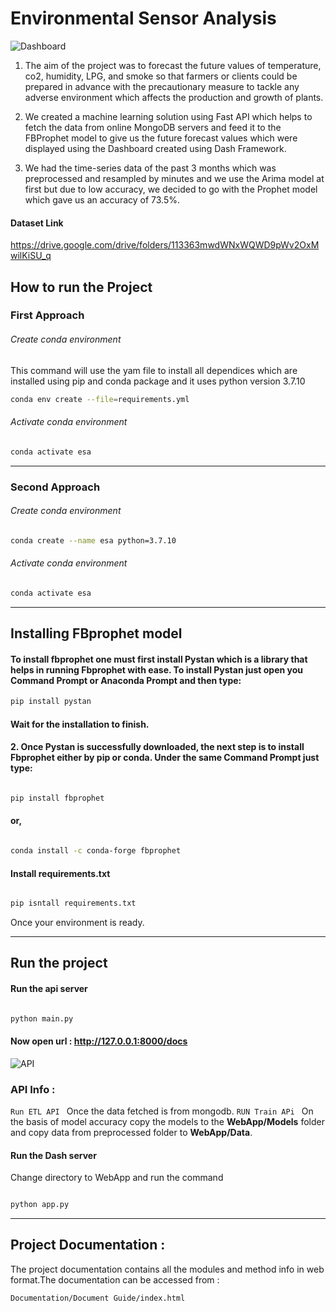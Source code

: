 # Environmental Sensor Analysis 
![Dashboard](https://drive.google.com/uc?export=view&id=1GUmXRJ62K1MrEOuq3COgEiPZrgAjwTZq)


1. The aim of the project was to forecast the future values of temperature, co2, humidity, LPG, and smoke so that farmers or clients could be prepared in advance with the precautionary measure to tackle any adverse environment which affects the production and growth of plants.

2. We created a machine learning solution using Fast API which helps to fetch the data from online MongoDB servers and feed it to the FBProphet model to give us the future forecast values which were displayed using the Dashboard created
using Dash Framework.

3. We had the time-series data of the past 3 months which was preprocessed and
resampled by minutes and we use the Arima model at first but due to low
accuracy, we decided to go with the Prophet model which gave us an accuracy of
73.5%.



#### Dataset Link 
https://drive.google.com/drive/folders/113363mwdWNxWQWD9pWv2OxMwilKiSU_q



## How to run the Project
### First Approach


###### Create conda environment 

This command will use the yam file to install all dependices which are 
installed using pip and conda package and it uses python version 3.7.10

```bash 
conda env create --file=requirements.yml
```
###### Activate conda environment
```bash 
conda activate esa 
```
<hr>

### Second Approach

###### Create conda environment 
```bash 
conda create --name esa python=3.7.10
```
###### Activate conda environment 
```bash 
conda activate esa
```
<hr>

## Installing FBprophet model 

#### To install fbprophet one must first install Pystan which is a library that helps in running Fbprophet with ease. To install Pystan just open you Command Prompt or Anaconda Prompt and then type:
```bash
pip install pystan
```

#### Wait for the installation to finish.

#### 2. Once Pystan is successfully downloaded, the next step is to install Fbprophet either by pip or conda. Under the same Command Prompt just type:

```bash 

pip install fbprophet

```
#### or,
```bash 

conda install -c conda-forge fbprophet

```
#### Install requirements.txt 
```bash

pip isntall requirements.txt 

```


Once your environment is ready.
<hr>

## Run the project


#### Run the api server  
```bash

python main.py

```
#### Now open url : http://127.0.0.1:8000/docs

![API](https://drive.google.com/uc?export=view&id=1j-4koT1rmt90_68wrBs_C4IxtxWSqOmO)

### API Info :
`
Run ETL API 
`
Once the data fetched is from mongodb.
`
RUN Train APi 
`
On the basis of model accuracy copy the models to the <b>WebApp/Models</b> folder and
copy data from preprocessed folder to <b>WebApp/Data</b>.



#### Run the Dash server  
Change directory to WebApp and run the command 
```bash

python app.py

```
<hr>

## Project Documentation  :

The project documentation contains all the modules and method info in web format.The documentation can be accessed from :

`
Documentation/Document Guide/index.html
`